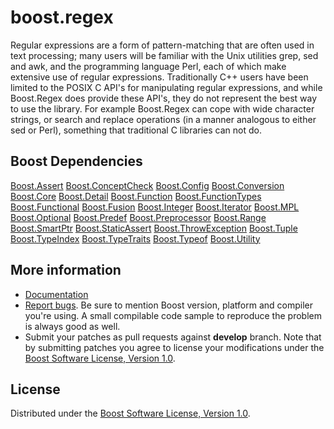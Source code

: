 # boost.regex

Regular expressions are a form of pattern-matching that are often used in text processing; many users will be familiar with the Unix utilities grep, sed and awk, and the programming language Perl, each of which make extensive use of regular expressions. Traditionally C++ users have been limited to the POSIX C API's for manipulating regular expressions, and while Boost.Regex does provide these API's, they do not represent the best way to use the library. For example Boost.Regex can cope with wide character strings, or search and replace operations (in a manner analogous to either sed or Perl), something that traditional C libraries can not do.

## Boost Dependencies

[Boost.Assert](https://github.com/boostorg/assert)
[Boost.ConceptCheck](https://github.com/boostorg/concept_check)
[Boost.Config](https://github.com/boostorg/config)
[Boost.Conversion](https://github.com/boostorg/conversion)
[Boost.Core](https://github.com/boostorg/core)
[Boost.Detail](https://github.com/boostorg/detail)
[Boost.Function](https://github.com/boostorg/function)
[Boost.FunctionTypes](https://github.com/boostorg/function_types)
[Boost.Functional](https://github.com/boostorg/functional)
[Boost.Fusion](https://github.com/boostorg/fusion)
[Boost.Integer](https://github.com/boostorg/integer)
[Boost.Iterator](https://github.com/boostorg/iterator)
[Boost.MPL](https://github.com/boostorg/mpl)
[Boost.Optional](https://github.com/boostorg/optional)
[Boost.Predef](https://github.com/boostorg/predef)
[Boost.Preprocessor](https://github.com/boostorg/preprocessor)
[Boost.Range](https://github.com/boostorg/range)
[Boost.SmartPtr](https://github.com/boostorg/smart_ptr)
[Boost.StaticAssert](https://github.com/boostorg/static_assert)
[Boost.ThrowException](https://github.com/boostorg/throw_exception)
[Boost.Tuple](https://github.com/boostorg/tuple)
[Boost.TypeIndex](https://github.com/boostorg/type_index)
[Boost.TypeTraits](https://github.com/boostorg/type_traits)
[Boost.Typeof](https://github.com/boostorg/typeof)
[Boost.Utility](https://github.com/boostorg/utility)


## More information

* [Documentation](http://boost.org/libs/regex)
* [Report bugs](https://svn.boost.org/trac/boost/newticket?component=regex;version=Boost%20Release%20Branch). Be sure to mention Boost version, platform and compiler you're using. A small compilable code sample to reproduce the problem is always good as well.
* Submit your patches as pull requests against **develop** branch. Note that by submitting patches you agree to license your modifications under the [Boost Software License, Version 1.0](http://www.boost.org/LICENSE_1_0.txt).

## License

Distributed under the [Boost Software License, Version 1.0](http://www.boost.org/LICENSE_1_0.txt).
